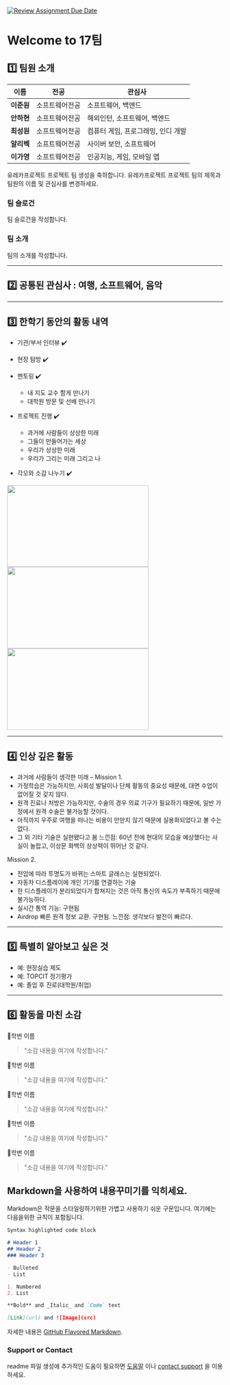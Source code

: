 [![Review Assignment Due Date](https://classroom.github.com/assets/deadline-readme-button-22041afd0340ce965d47ae6ef1cefeee28c7c493a6346c4f15d667ab976d596c.svg)](https://classroom.github.com/a/meKNgBF9)
# Welcome to 17팀

## 1️⃣ 팀원 소개

| **이름** | **전공** | **관심사** |
| --- | --- | --- |
| **이준원** | 소프트웨어전공 | 소프트웨어, 백엔드 |
| **안하현** | 소프트웨어전공 | 해외인턴, 소프트웨어, 백엔드 |
| **최성원** | 소프트웨어전공 | 컴퓨터 게임, 프로그래밍, 인디 개발 |
| **알리벡** | 소프트웨어전공 | 사이버 보안, 소프트웨어 |
| **이가영** | 소프트웨어전공 | 인공지능, 게임, 모바일 앱 |

유레카프로젝트 프로젝트 팀 생성을 축하합니다.
유레카프로젝트 프로젝트 팀의 제목과 팀원의 이름 및 관심사를 변경하세요.

### 팀 슬로건

팀 슬로건을 작성합니다.

### 팀 소개

팀의 소개를 작성합니다.

***

## 2️⃣ 공통된 관심사 : 여행, 소프트웨어, 음악

***

## 3️⃣ 한학기 동안의 활동 내역 

- 기관/부서 인터뷰 ✔️  

- 현장 탐방 ✔️  

- 멘토링 ✔️  
  - 내 지도 교수 함게 만나기
  - 대학원 방문 및 선배 만나기

- 프로젝트 진행 ✔️  
  - 과거에 사람들이 상상한 미래
  - 그들이 만들어가는 세상
  - 우리가 상상한 미래
  - 우리가 그리는 미래 그리고 나

- 각오와 소감 나누기 ✔️  


<!-- 활동 사진 추가 예시 -->
<img src="https://pixnio.com/free-images/2017/08/14/2017-08-14-13-09-09-960x651.jpg?text=활동사진1" width="330" height="190"/>
<img src="https://pixnio.com/free-images/2017/08/14/2017-08-14-20-51-02-960x640.jpg?text=활동사진2" width="330" height="190"/>
<img src="https://pixnio.com/free-images/2017/08/15/2017-08-15-10-05-39-960x640.jpg?text=활동사진3" width="330" height="190"/>

***

## 4️⃣ 인상 깊은 활동

- 과거에 사람들이 생각한 미래 – 
 Mission 1.
- 가정학습은 가능하지만, 사회성 발달이나 단체 활동의 중요성 때문에, 대면 수업이 없어질 것 갗지 않다.
- 원격 진료나 처방은 가능하지만, 수술의 경우 의료 기구가 필요하기 때문에, 일반 가정에서 원격 수술은 불가능할 것이다.
- 아직까지 우주로 여행을 떠나는 비용이 만만치 않기 때문에 실용화되었다고 볼 수는 없다.
- 그 외 기타 기술은 실현됐다고 봄
느낀점: 60년 전에 현대의 모습을 예상했다는 사실이 놀랍고, 이상문 화백의 상상력이 뛰어난 것 같다.

Mission 2.
- 전압에 따라 투명도가 바뀌는 스마트 글래스는 실현되었다.
- 자동차 디스플레이에 개인 기기를 연결하는 기술
- 한 디스플레이가 분리되었다가 합쳐지는 것은 아직 통신의 속도가 부족하기 때문에 불가능하다.
- 실시간 통역 기능: 구현됨
- Airdrop 빠른 원격 정보 교환. 구현됨.
느낀점: 생각보다 발전이 빠르다.

***

## 5️⃣ 특별히 알아보고 싶은 것
- 예: 현장실습 제도
- 예: TOPCIT 정기평가
- 예: 졸업 후 진로(대학원/취업)

***

## 6️⃣ 활동을 마친 소감

🔗학번 이름  
> "소감 내용을 여기에 작성합니다."

🔗학번 이름  
> "소감 내용을 여기에 작성합니다."

🔗학번 이름  
> "소감 내용을 여기에 작성합니다."

🔗학번 이름  
> "소감 내용을 여기에 작성합니다."

🔗학번 이름  
> "소감 내용을 여기에 작성합니다."


## Markdown을 사용하여 내용꾸미기를 익히세요.

Markdown은 작문을 스타일링하기위한 가볍고 사용하기 쉬운 구문입니다. 여기에는 다음을위한 규칙이 포함됩니다.

```markdown
Syntax highlighted code block

# Header 1
## Header 2
### Header 3

- Bulleted
- List

1. Numbered
2. List

**Bold** and _Italic_ and `Code` text

[Link](url) and ![Image](src)
```

자세한 내용은 [GitHub Flavored Markdown](https://guides.github.com/features/mastering-markdown/).

### Support or Contact

readme 파일 생성에 추가적인 도움이 필요하면 [도움말](https://help.github.com/articles/about-readmes/) 이나 [contact support](https://github.com/contact) 을 이용하세요.


